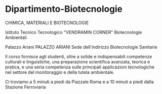 # Dipartimento-Biotecnologie
CHIMICA, MATERIALI E BIOTECNOLOGIE

Istituto Tecnico Tecnologico "VENDRAMIN CORNER"
Biotecnologie Ambientali

Palazzo Ariani   PALAZZO ARIANI
Sede dell'indirizzo Biotecnologie Sanitarie

Il corso fornisce agli studenti, oltre a solide e indispensabili competenze culturali e linguistiche, una preparazione scientifica avanzata, teorica e pratica, e una seria competenza sulle principali applicazioni tecnologiche nel settore del monitoraggio e della tutela ambientale.                                                                   
   
Ci troviamo a 5 minuti a piedi da Piazzale Roma e a 10 minuti a piedi dalla Stazione Ferroviaria
